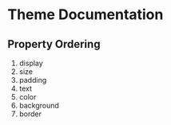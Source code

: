 # Theme Documentation

## Property Ordering
1. display
2. size
3. padding
4. text
5. color
6. background
7. border
